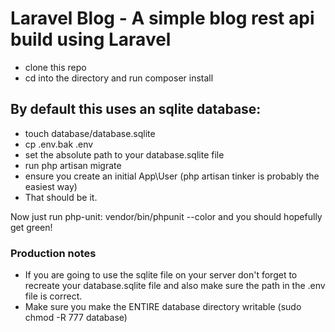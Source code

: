# Laravel Blog - A simple blog rest api build using Laravel

- clone this repo
- cd into the directory and run composer install

## By default this uses an sqlite database:
- touch database/database.sqlite
- cp .env.bak .env 
- set the absolute path to your database.sqlite file
- run php artisan migrate
- ensure you create an initial App\User (php artisan tinker is probably the easiest way)
- That should be it.

Now just run php-unit: vendor/bin/phpunit --color and you should hopefully get green!

### Production notes
- If you are going to use the sqlite file on your server don't forget to recreate your database.sqlite file and also make sure the path in the .env file is correct.
- Make sure you make the ENTIRE database directory writable (sudo chmod -R 777 database)
